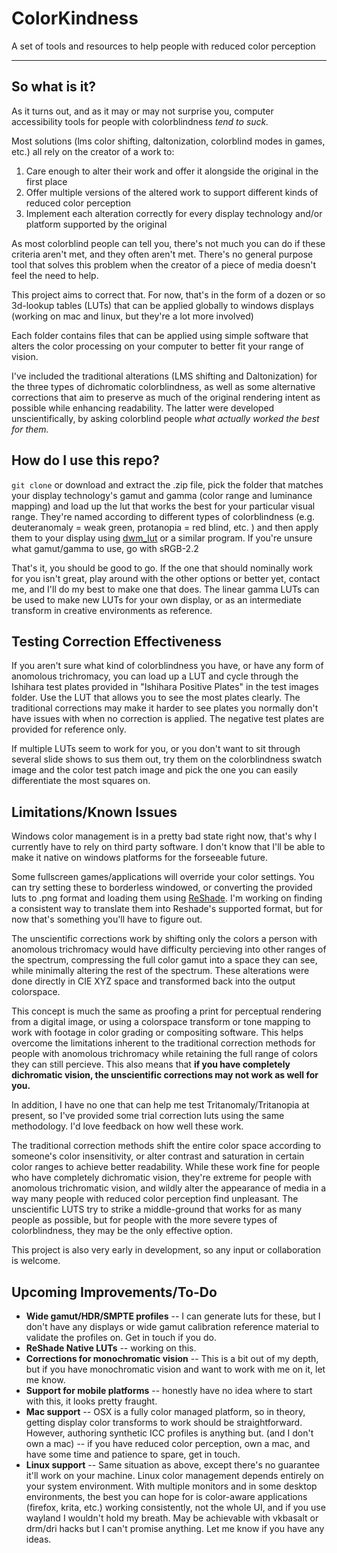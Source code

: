# ColorKindness

A set of tools and resources to help people with reduced color perception

***

## So what is it?

As it turns out, and as it may or may not surprise you, computer accessibility tools for people with colorblindness *tend to suck.*

Most solutions (lms color shifting, daltonization, colorblind modes in games, etc.) all rely on the creator of a work to:

1. Care enough to alter their work and offer it alongside the original in the first place
2. Offer multiple versions of the altered work to support different kinds of reduced color perception
3. Implement each alteration correctly for every display technology and/or platform supported by the original

As most colorblind people can tell you, there's not much you can do if these criteria aren't met, and they often aren't met. There's no general purpose tool that solves this problem when the creator of a piece of media doesn't feel the need to help.

This project aims to correct that. For now, that's in the form of a dozen or so 3d-lookup tables (LUTs) that can be applied globally to windows displays (working on mac and linux, but they're a lot more involved)

Each folder contains files that can be applied using simple software that alters the color processing on your computer to better fit your range of vision. 

I've included the traditional alterations (LMS shifting and Daltonization) for the three types of dichromatic colorblindness, as well as some alternative corrections that aim to preserve as much of the original rendering intent as possible while enhancing readability. The latter were developed unscientifically, by asking colorblind people *what actually worked the best for them.*


## How do I use this repo?

`git clone` or download and extract the .zip file, pick the folder that matches your display technology's gamut and gamma (color range and luminance mapping) and load up the lut that works the best for your particular visual range. They're named according to different types of colorblindness (e.g. deuteranomaly = weak green, protanopia = red blind, etc. ) and then apply them to your display using [dwm_lut](https://github.com/lauralex/dwm_lut) or a similar program. If you're unsure what gamut/gamma to use, go with sRGB-2.2 

That's it, you should be good to go. If the one that should nominally work for you isn't great, play around with the other options or better yet, contact me, and I'll do my best to make one that does. The linear gamma LUTs can be used to make new LUTs for your own display, or as an intermediate transform in creative environments as reference.


## Testing Correction Effectiveness

If you aren't sure what kind of colorblindness you have, or have any form of anomolous trichromacy, you can load up a LUT and cycle through the Ishihara test plates provided in "Ishihara Positive Plates" in the test images folder. Use the LUT that allows you to see the most plates clearly. The traditional corrections may make it harder to see plates you normally don't have issues with when no correction is applied. The negative test plates are provided for reference only.

If multiple LUTs seem to work for you, or you don't want to sit through several slide shows to sus them out, try them on the colorblindness swatch image and the color test patch image and pick the one you can easily differentiate the most squares on. 

## Limitations/Known Issues
Windows color management is in a pretty bad state right now, that's why I currently have to rely on third party software. I don't know that I'll be able to make it native on windows platforms for the forseeable future.

Some fullscreen games/applications will override your color settings. You can try setting these to borderless windowed, or converting the provided luts to .png format and loading them using [ReShade](https://github.com/crosire/reshade). I'm working on finding a consistent way to translate them into Reshade's supported format, but for now that's something you'll have to figure out.

The unscientific corrections work by shifting only the colors a person with anomolous trichromacy would have difficulty percieving into other ranges of the spectrum, compressing the full color gamut into a space they can see, while minimally altering the rest of the spectrum. These alterations were done directly in CIE XYZ space and transformed back into the output colorspace.

This concept is much the same as proofing a print for perceptual rendering from a digital image, or using a colorspace transform or tone mapping to work with footage in color grading or compositing software. This helps overcome the limitations inherent to the traditional correction methods for people with anomolous trichromacy while retaining the full range of colors they can still percieve. This also means that **if you have completely dichromatic vision, the unscientific corrections may not work as well for you.**

In addition, I have no one that can help me test Tritanomaly/Tritanopia at present, so I've provided some trial correction luts using the same methodology. I'd love feedback on how well these work. 

The traditional correction methods shift the entire color space according to someone's color insensitivity, or alter contrast and saturation in certain color ranges to achieve better readability. While these work fine for people who have completely dichromatic vision, they're extreme for people with anomolous trichromatic vision, and wildly alter the appearance of media in a way many people with reduced color perception find unpleasant. The unscientific LUTS try to strike a middle-ground that works for as many people as possible, but for people with the more severe types of colorblindness, they may be the only effective option.

This project is also very early in development, so any input or collaboration is welcome. 


## Upcoming Improvements/To-Do

+  **Wide gamut/HDR/SMPTE profiles** -- I can generate luts for these, but I don't have any displays or wide gamut calibration reference material to validate the profiles on. Get in touch if you do.
+  **ReShade Native LUTs** -- working on this.
+  **Corrections for monochromatic vision** -- This is a bit out of my depth, but if you have monochromatic vision and want to work with me on it, let me know.
+  **Support for mobile platforms** -- honestly have no idea where to start with this, it looks pretty fraught.
+  **Mac support** -- OSX is a fully color managed platform, so in theory, getting display color transforms to work should be straightforward. However, authoring synthetic ICC profiles is anything but. (and I don't own a mac) -- if you have reduced color perception, own a mac, and have some time and patience to spare, get in touch.
+  **Linux support** -- Same situation as above, except there's no guarantee it'll work on your machine. Linux color management depends entirely on your system environment. With multiple monitors and in some desktop environments, the best you can hope for is color-aware applications (firefox, krita, etc.) working consistently, not the whole UI, and if you use wayland I wouldn't hold my breath. May be achievable with vkbasalt or drm/dri hacks but I can't promise anything. Let me know if you have any ideas.
